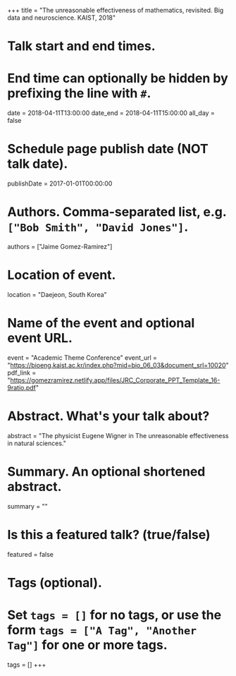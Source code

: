 +++
title = "The unreasonable effectiveness of mathematics, revisited. Big data and neuroscience. KAIST, 2018"

# Talk start and end times.
# End time can optionally be hidden by prefixing the line with `#`.
date = 2018-04-11T13:00:00
date_end = 2018-04-11T15:00:00
all_day = false

# Schedule page publish date (NOT talk date).
publishDate = 2017-01-01T00:00:00

# Authors. Comma-separated list, e.g. `["Bob Smith", "David Jones"]`.
authors = ["Jaime Gomez-Ramirez"]

# Location of event.
location = "Daejeon, South Korea"

# Name of the event and optional event URL.
event = "Academic Theme Conference"
event_url = "https://bioeng.kaist.ac.kr/index.php?mid=bio_06_03&document_srl=10020"
pdf_link = "https://gomezramirez.netlify.app/files/JRC_Corporate_PPT_Template_16-9ratio.pdf"

# Abstract. What's your talk about?
abstract = "The physicist Eugene Wigner in The unreasonable effectiveness in natural sciences."

# Summary. An optional shortened abstract.
summary = ""

# Is this a featured talk? (true/false)
featured = false




# Tags (optional).
# Set `tags = []` for no tags, or use the form `tags = ["A Tag", "Another Tag"]` for one or more tags.
tags = []
+++

